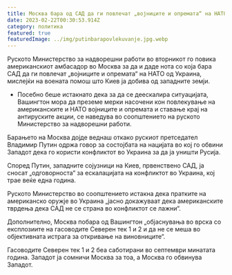 ```yaml
---
title: Москва бара од САД да ги повлечат „војниците и опремата“ на НАТО од Украина
date: 2023-02-22T00:30:53.914Z
category: политика
featured: true
featuredImage: ../img/putinbarapovlekuvanje.jpg.webp
---
```


Руското Министерство за надворешни работи во вторникот го повика американскиот амбасадор во Москва за да и даде нота со која бара САД да ги повлечат „војниците и опремата“ на НАТО од Украина, мислејќи на воената помош што Киев ја добива од западните земји.

- Посебно беше истакнато дека за да се деескалира ситуацијата, Вашингтон мора да преземе мерки насочени кон повлекување на американските и НАТО војниците и опремата и ставање крај на антируските акции, се наведува во соопштението на руското Министерство за надворешни работи.

Барањето на Москва дојде веднаш откако рускиот претседател Владимир Путин одржа говор за состојбата на нацијата во кој го обвини Западот дека го користи конфликтот во Украина за да ја уништи Русија.

Според Путин, западните сојузници на Киев, првенствено САД, ја сносат „одговорноста“ за ескалацијата на конфликтот во Украина, кој трае веќе една година.

Руското Министерство во соопштението истакна дека пратките на американско оружје во Украина „јасно докажуваат дека американските тврдења дека САД не се страна во конфликтот се лажни“.

Дополнително, Москва побара од Вашингтон „објаснувања во врска со експлозиите на гасоводите Северен тек 1 и 2 и да не се меша во објективната истрага за откривање на виновниците“.

Гасоводите Северен тек 1 и 2 беа саботирани во септември минатата година. Западот ја сомничи Москва за тоа, а Москва го обвинува Западот.
